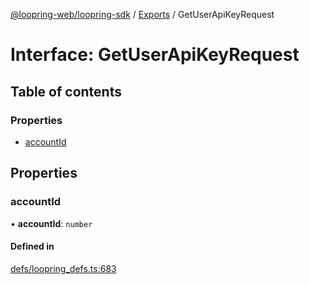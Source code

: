 [@loopring-web/loopring-sdk](../README.md) / [Exports](../modules.md) / GetUserApiKeyRequest

# Interface: GetUserApiKeyRequest

## Table of contents

### Properties

- [accountId](GetUserApiKeyRequest.md#accountid)

## Properties

### accountId

• **accountId**: `number`

#### Defined in

[defs/loopring_defs.ts:683](https://github.com/Loopring/loopring_sdk/blob/a4b843d/src/defs/loopring_defs.ts#L683)
